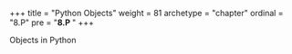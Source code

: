 +++
title = "Python Objects"
weight = 81
archetype = "chapter"
ordinal = "8.P"
pre = "<b>8.P </b>"
+++


Objects in Python
